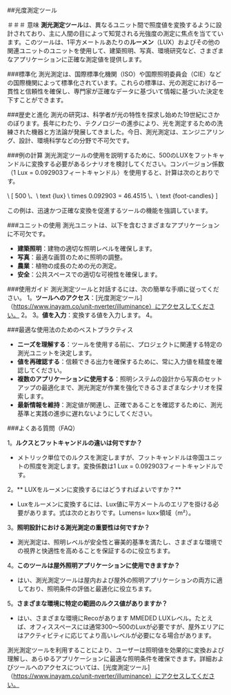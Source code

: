 ##光度測定ツール

＃＃＃ 意味
**測光測定ツール**は、異なるユニット間で照度値を変換するように設計されており、主に人間の目によって知覚される光強度の測定に焦点を当てています。このツールは、1平方メートルあたりの**ルーメン**（LUX）およびその他の関連ユニットのユニットを使用して、建築照明、写真、環境研究など、さまざまなアプリケーションに正確な測定値を提供します。

###標準化
測光測定は、国際標準化機関（ISO）や国際照明委員会（CIE）などの国際機関によって標準化されています。これらの標準は、光の測定における一貫性と信頼性を確保し、専門家が正確なデータに基づいて情報に基づいた決定を下すことができます。

###歴史と進化
測光の研究は、科学者が光の特性を探求し始めた19世紀にさかのぼります。長年にわたり、テクノロジーの進歩により、光を測定するための洗練された機器と方法論が発展してきました。今日、測光測定は、エンジニアリング、設計、環境科学などの分野で不可欠です。

###例の計算
測光測定ツールの使用を説明するために、500のLUXをフットキャンドルに変換する必要があるシナリオを検討してください。コンバージョン係数（1 Lux = 0.092903フィートキャンドル）を使用すると、計算は次のとおりです。

\ [
500 \、\ text {lux} \ times 0.092903 = 46.4515 \、\ text {foot-candles}
\]

この例は、迅速かつ正確な変換を促進するツールの機能を強調しています。

###ユニットの使用
測光ユニットは、以下を含むさまざまなアプリケーションに不可欠です。
-  **建築照明**：建物の適切な照明レベルを確保します。
-  **写真**：最適な画質のために照明の調整。
-  **農業**：植物の成長のための光の測定。
-  **安全**：公共スペースでの適切な可視性を確保します。

###使用ガイド
測光測定ツールと対話するには、次の簡単な手順に従ってください。
1。**ツールへのアクセス**：[光度測定ツール]（https://www.inayam.co/unit-nverter/illuminance）にアクセスしてください。
2。
3。**値を入力**：変換する値を入力します。
4。

###最適な使用法のためのベストプラクティス
-  **ニーズを理解する**：ツールを使用する前に、プロジェクトに関連する特定の測光ユニットを決定します。
-  **値を再確認する**：信頼できる出力を確保するために、常に入力値を精度を確認してください。
-  **複数のアプリケーションに使用する**：照明システムの設計から写真のセットアップの最適化まで、測光測定が作業を強化できるさまざまなシナリオを探索します。
-  **最新情報を維持**：測定値が関連し、正確であることを確認するために、測光基準と実践の進歩に遅れないようにしてください。

###よくある質問（FAQ）

1。**ルクスとフットキャンドルの違いは何ですか？**
- メトリック単位でのルクスを測定しますが、フットキャンドルは帝国ユニットの照度を測定します。変換係数は1 Lux = 0.092903フィートキャンドルです。

2。** LUXをルーメンに変換するにはどうすればよいですか？**
-  Luxをルーメンに変換するには、Lux値に平方メートルのエリアを掛ける必要があります。式は次のとおりです。Lumens= lux×領域（m²）。

3。**照明設計における測光測定の重要性は何ですか？**
- 測光測定は、照明レベルが安全性と審美的基準を満たし、さまざまな環境での視界と快適性を高めることを保証するのに役立ちます。

4。**このツールは屋外照明アプリケーションに使用できますか？**
- はい、測光測定ツールは屋内および屋外の照明アプリケーションの両方に適しており、照明条件の評価と最適化に役立ちます。

5。**さまざまな環境に特定の範囲のルクス値がありますか？**
- はい、さまざまな環境にRecoがあります MMEDED LUXレベル。たとえば、オフィススペースには通常300〜500のLuxが必要ですが、屋外エリアにはアクティビティに応じてより高いレベルが必要になる場合があります。

測光測定ツールを利用することにより、ユーザーは照明値を効果的に変換および理解し、あらゆるアプリケーションに最適な照明条件を確保できます。詳細およびツールへのアクセスについては、[光度測定ツール]（https://www.inayam.co/unit-nverter/illuminance）にアクセスしてください。